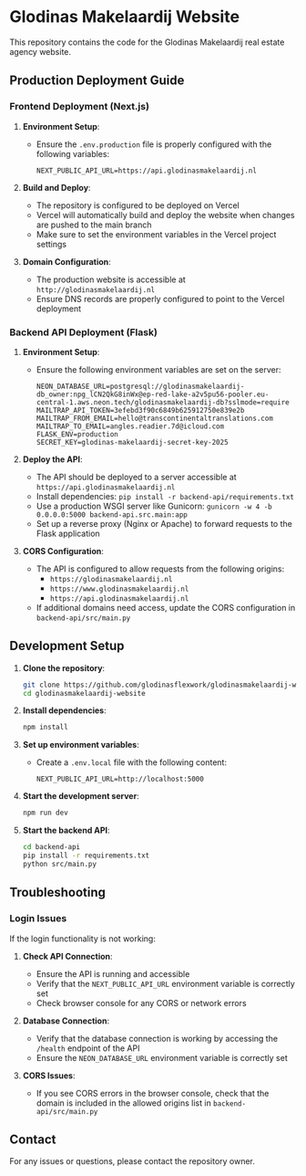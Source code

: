 # Glodinas Makelaardij Website

This repository contains the code for the Glodinas Makelaardij real estate agency website.

## Production Deployment Guide

### Frontend Deployment (Next.js)

1. **Environment Setup**:
   - Ensure the `.env.production` file is properly configured with the following variables:
     ```
     NEXT_PUBLIC_API_URL=https://api.glodinasmakelaardij.nl
     ```

2. **Build and Deploy**:
   - The repository is configured to be deployed on Vercel
   - Vercel will automatically build and deploy the website when changes are pushed to the main branch
   - Make sure to set the environment variables in the Vercel project settings

3. **Domain Configuration**:
   - The production website is accessible at `http://glodinasmakelaardij.nl`
   - Ensure DNS records are properly configured to point to the Vercel deployment

### Backend API Deployment (Flask)

1. **Environment Setup**:
   - Ensure the following environment variables are set on the server:
     ```
     NEON_DATABASE_URL=postgresql://glodinasmakelaardij-db_owner:npg_lCN2QkG8inWx@ep-red-lake-a2v5pu56-pooler.eu-central-1.aws.neon.tech/glodinasmakelaardij-db?sslmode=require
     MAILTRAP_API_TOKEN=3efebd3f90c6849b625912750e839e2b
     MAILTRAP_FROM_EMAIL=hello@transcontinentaltranslations.com
     MAILTRAP_TO_EMAIL=angles.readier.7d@icloud.com
     FLASK_ENV=production
     SECRET_KEY=glodinas-makelaardij-secret-key-2025
     ```

2. **Deploy the API**:
   - The API should be deployed to a server accessible at `https://api.glodinasmakelaardij.nl`
   - Install dependencies: `pip install -r backend-api/requirements.txt`
   - Use a production WSGI server like Gunicorn: `gunicorn -w 4 -b 0.0.0.0:5000 backend-api.src.main:app`
   - Set up a reverse proxy (Nginx or Apache) to forward requests to the Flask application

3. **CORS Configuration**:
   - The API is configured to allow requests from the following origins:
     - `https://glodinasmakelaardij.nl`
     - `https://www.glodinasmakelaardij.nl`
     - `https://api.glodinasmakelaardij.nl`
   - If additional domains need access, update the CORS configuration in `backend-api/src/main.py`

## Development Setup

1. **Clone the repository**:
   ```bash
   git clone https://github.com/glodinasflexwork/glodinasmakelaardij-website.git
   cd glodinasmakelaardij-website
   ```

2. **Install dependencies**:
   ```bash
   npm install
   ```

3. **Set up environment variables**:
   - Create a `.env.local` file with the following content:
     ```
     NEXT_PUBLIC_API_URL=http://localhost:5000
     ```

4. **Start the development server**:
   ```bash
   npm run dev
   ```

5. **Start the backend API**:
   ```bash
   cd backend-api
   pip install -r requirements.txt
   python src/main.py
   ```

## Troubleshooting

### Login Issues

If the login functionality is not working:

1. **Check API Connection**:
   - Ensure the API is running and accessible
   - Verify that the `NEXT_PUBLIC_API_URL` environment variable is correctly set
   - Check browser console for any CORS or network errors

2. **Database Connection**:
   - Verify that the database connection is working by accessing the `/health` endpoint of the API
   - Ensure the `NEON_DATABASE_URL` environment variable is correctly set

3. **CORS Issues**:
   - If you see CORS errors in the browser console, check that the domain is included in the allowed origins list in `backend-api/src/main.py`

## Contact

For any issues or questions, please contact the repository owner.

